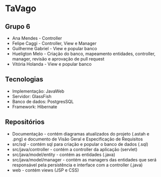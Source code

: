 # TaVago

## Grupo 6
- Ana Mendes - Controller
- Felipe Caggi - Controller, View e Manager
- Guilherme Gabriel - View e popular banco
- Hueligton Melo - Criação do banco, mapeamento entidades, controller, manager, revisão e aprovação de pull request
- Vitória Holanda - View e popular banco

## Tecnologias
- Implementação: JavaWeb
- Servidor: GlassFish
- Banco de dados: PostgresSQL
- Framework: Hibernate

## Repositórios
- Documentação - contém diagramas atualizados do projeto (.astah e .png) e documento de Visão Geral e Especificação de Requisitos
- src/sql - contém sql para criação e popular o banco de dados (.sql)
- src/java/controller - contém a controller da aplicação (servlet)
- src/java/model/entity - contém as entidades (.java)
- src/java/model/manager - contém as managers das entidades que será responsável pela persistência e interface com a controller (.java)
- web - contém views (JSP e CSS)
